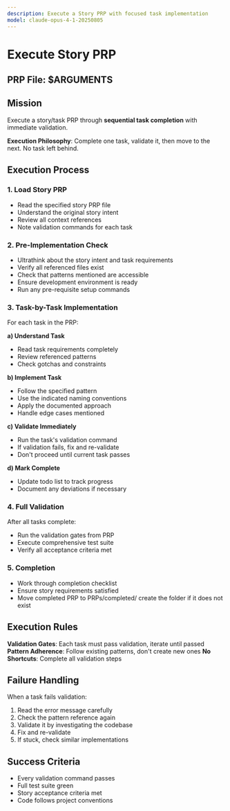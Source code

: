 ```yaml
---
description: Execute a Story PRP with focused task implementation
model: claude-opus-4-1-20250805
---
```


# Execute Story PRP

## PRP File: $ARGUMENTS

## Mission

Execute a story/task PRP through **sequential task completion** with immediate validation.

**Execution Philosophy**: Complete one task, validate it, then move to the next. No task left behind.

## Execution Process

### 1. Load Story PRP

- Read the specified story PRP file
- Understand the original story intent
- Review all context references
- Note validation commands for each task

### 2. Pre-Implementation Check

- Ultrathink about the story intent and task requirements
- Verify all referenced files exist
- Check that patterns mentioned are accessible
- Ensure development environment is ready
- Run any pre-requisite setup commands

### 3. Task-by-Task Implementation

For each task in the PRP:

**a) Understand Task**

- Read task requirements completely
- Review referenced patterns
- Check gotchas and constraints

**b) Implement Task**

- Follow the specified pattern
- Use the indicated naming conventions
- Apply the documented approach
- Handle edge cases mentioned

**c) Validate Immediately**

- Run the task's validation command
- If validation fails, fix and re-validate
- Don't proceed until current task passes

**d) Mark Complete**

- Update todo list to track progress
- Document any deviations if necessary

### 4. Full Validation

After all tasks complete:

- Run the validation gates from PRP
- Execute comprehensive test suite
- Verify all acceptance criteria met

### 5. Completion

- Work through completion checklist
- Ensure story requirements satisfied
- Move completed PRP to PRPs/completed/ create the folder if it does not exist

## Execution Rules

**Validation Gates**: Each task must pass validation, iterate until passed
**Pattern Adherence**: Follow existing patterns, don't create new ones
**No Shortcuts**: Complete all validation steps

## Failure Handling

When a task fails validation:

1. Read the error message carefully
2. Check the pattern reference again
3. Validate it by investigating the codebase
4. Fix and re-validate
5. If stuck, check similar implementations

## Success Criteria

- Every validation command passes
- Full test suite green
- Story acceptance criteria met
- Code follows project conventions
